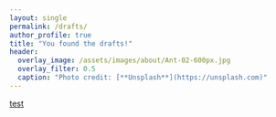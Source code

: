 ```yaml
---
layout: single
permalink: /drafts/
author_profile: true
title: "You found the drafts!"
header:
  overlay_image: /assets/images/about/Ant-02-600px.jpg
  overlay_filter: 0.5
  caption: "Photo credit: [**Unsplash**](https://unsplash.com)"
---
```


[test](test_draft)